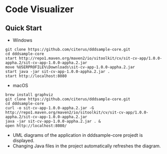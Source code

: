 # Code Visualizer

## Quick Start

* Windows

```
git clone https://github.com/citerus/dddsample-core.git
cd dddsample-core
start http://repo1.maven.org/maven2/io/sitoolkit/cv/sit-cv-app/1.0.0-appha.2/sit-cv-app-1.0.0-appha.2.jar
move %USERPROFILE%\Downloads\sit-cv-app-1.0.0-appha.2.jar
start java -jar sit-cv-app-1.0.0-appha.2.jar .
start http://localhost:8080
```

* macOS

```
brew install graphviz
git clone https://github.com/citerus/dddsample-core.git
cd dddsample-core
curl -o sit-cv-app-1.0.0-appha.2.jar -G http://repo1.maven.org/maven2/io/sitoolkit/cv/sit-cv-app/1.0.0-appha.2/sit-cv-app-1.0.0-appha.2.jar 
java -jar sit-cv-app-1.0.0-appha.2.jar . &
open http://localhost:8080/
```

* UML diagrams of the application in dddsample-core projedt is displayed.
* Changing Java files in the project automatically refreshes the diagram.

